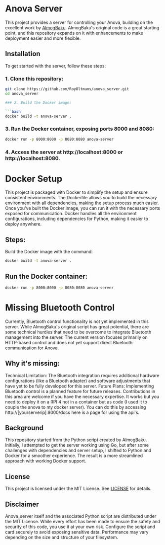 # Anova Server

This project provides a server for controlling your Anova, building on the excellent work by [AlmogBaku](https://github.com/AlmogBaku/Anova4All/). AlmogBaku's original code is a great starting point, and this repository expands on it with enhancements to make deployment easier and more flexible.

## Installation

To get started with the server, follow these steps:

### 1. Clone this repository:
   ```bash
   git clone https://github.com/RoyOltmans/anova_server.git
   cd anova_server

### 2. Build the Docker image:

```bash
docker build -t anova-server .
```

### 3. Run the Docker container, exposing ports 8000 and 8080:

```bash
docker run -p 8000:8000 -p 8080:8080 anova-server
```
### 4. Access the server at http://localhost:8000 or http://localhost:8080.

# Docker Setup
This project is packaged with Docker to simplify the setup and ensure consistent environments. The Dockerfile allows you to build the necessary environment with all dependencies, making the setup process much easier. Once you've built the Docker image, you can run it with the necessary ports exposed for communication. Docker handles all the environment configurations, including dependencies for Python, making it easier to deploy anywhere.

## Steps:
Build the Docker image with the command:

```bash
docker build -t anova-server .
```

## Run the Docker container:
```bash
docker run -p 8000:8000 -p 8080:8080 anova-server
```

# Missing Bluetooth Control
Currently, Bluetooth control functionality is not yet implemented in this server. While AlmogBaku's original script has great potential, there are some technical hurdles that need to be overcome to integrate Bluetooth management into the server. The current version focuses primarily on HTTP-based control and does not yet support direct Bluetooth communication for Anova.

## Why it's missing:
Technical Limitation: The Bluetooth integration requires additional hardware configurations (like a Bluetooth adapter) and software adjustments that have yet to be fully developed for this server.
Future Plans: Implementing Bluetooth control is a planned feature for future releases. Contributions in this area are welcome if you have the necessary expertise.
It works but you need to deploy it on a RPI 4 not in a container but as code (I used it to couple the anova to my docker server). You can do this by accessing http://[yourserverip]:8000/docs here is a page for using the api's.

## Background
This repository started from the Python script created by AlmogBaku. Initially, I attempted to get the server working using Go, but after some challenges with dependencies and server setup, I shifted to Python and Docker for a smoother experience. The result is a more streamlined approach with working Docker support.

## License
This project is licensed under the MIT License. See [LICENSE](/LICENSE) for details.

## Disclaimer
Anova_server itself and the associated Python script are distributed under the MIT License. While every effort has been made to ensure the safety and security of this code, you use it at your own risk. Configure the script and card securely to avoid exposing sensitive data. Performance may vary depending on the size and structure of your filesystem.

